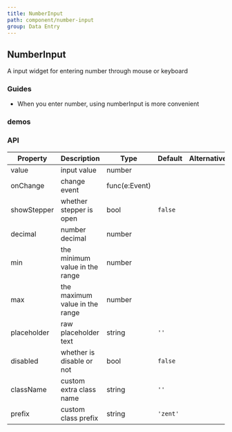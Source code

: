 ```yaml
---
title: NumberInput
path: component/number-input
group: Data Entry
---
```


## NumberInput

A input widget for entering number through mouse or keyboard

### Guides

- When you enter number, using numberInput is more convenient

### demos

### API

| Property           | Description              | Type            | Default      | Alternative                     | Required |
| ------------ | --------------- | ------------- | -------- | ----------------------- | ---- |
| value        | input value             | number        |          |                         | no    |
| onChange     | change event        | func(e:Event) |          |                         | no    |
| showStepper  | whether stepper is open         | bool        | `false` |                        | no    |
| decimal      | number decimal           | number        |          |                         | no    |
| min      | the minimum value in the range            | number        |          |                         | no    |
| max      | the maximum value in the range            | number        |          |                         | no    |
| placeholder  | raw placeholder text | string        | `''`     |                         | no    |
| disabled     | whether is disable or not            | bool          | `false`  |                         | no    |
| className    | custom extra class name        | string        | `''`     |                         | no    |
| prefix       | custom class prefix         | string        | `'zent'` |                         | no    |

<style>
.zent-number-input-wrapper {
	width: 200px;
	margin-bottom: 20px;
}
</style>
